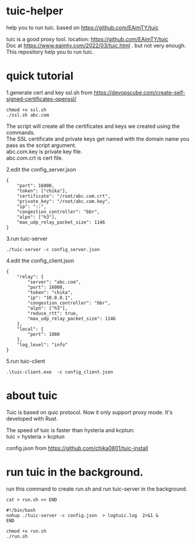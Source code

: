 # tuic-helper
help you to run tuic.  based on https://github.com/EAimTY/tuic



tuic is a good proxy tool. location: https://github.com/EAimTY/tuic  
Doc at https://www.eaimty.com/2022/03/tuic.html . but not very enough.
This repository help you to run tuic.  

# quick tutorial

1.generate cert and key
ssl.sh from https://devopscube.com/create-self-signed-certificates-openssl/
```
chmod +x ssl.sh
./ssl.sh abc.com
```
The script will create all the certificates and keys we created using the commands.  
The SSL certificate and private keys get named with the domain name you pass as the script argument.  
abc.com.key  is private key file.  
abc.com.crt  is cert file.  


2.edit the config_server.json
```
{
    "port": 16000,
    "token": ["chika"],
    "certificate": "/root/abc.com.crt",
    "private_key": "/root/abc.com.key",
    "ip": "::",
    "congestion_controller": "bbr",
    "alpn": ["h3"],
    "max_udp_relay_packet_size": 1146
}

```

3.run tuic-server
```
./tuic-server -c config_server.json
```

4.edit the config_client.json

```
{
    "relay": {
        "server": "abc.com",
        "port": 16000,
        "token": "chika",
        "ip": "10.0.0.1",
        "congestion_controller": "bbr",
        "alpn": ["h3"],
        "reduce_rtt": true,
        "max_udp_relay_packet_size": 1146
    },
    "local": {
        "port": 1080
    },
    "log_level": "info"
}
```


5.run tuic-client
```
.\tuic-client.exe  -c config_client.json 
```



# about tuic
Tuic is based on quic protocol.
Now it only support proxy mode.
It's developed with Rust.  

The speed of tuic is faster than hysteria and kcptun:  
tuic > hysteria > kcptun  



config.json from https://github.com/chika0801/tuic-install


# run tuic in the background.
run this command to create run.sh and run tuic-server in the background.
```
cat > run.sh << END

#!/bin/bash
nohup ./tuic-server -c config.json  > logtuic.log  2>&1 &
END

chmod +x run.sh
./run.sh
```















